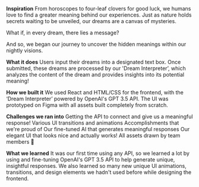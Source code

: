 **Inspiration**
From horoscopes to four-leaf clovers for good luck, we humans love to find a greater meaning behind our experiences. Just as nature holds secrets waiting to be unveiled, our dreams are a canvas of mysteries.

What if, in every dream, there lies a message?

And so, we began our journey to uncover the hidden meanings within our nightly visions.

**What it does**
Users input their dreams into a designated text box. Once submitted, these dreams are processed by our 'Dream Interpreter’, which analyzes the content of the dream and provides insights into its potential meaning!

**How we built it**
We used React and HTML/CSS for the frontend, with the ‘Dream Interpreter’ powered by OpenAI's GPT 3.5 API. The UI was prototyped on Figma with all assets built completely from scratch.

**Challenges we ran into**
Getting the API to connect and give us a meaningful response!
Various UI transitions and animations
Accomplishments that we're proud of
Our fine-tuned AI that generates meaningful responses
Our elegant UI that looks nice and actually works!
All assets drawn by team members 🙂

**What we learned**
It was our first time using any API, so we learned a lot by using and fine-tuning OpenAI's GPT 3.5 API to help generate unique, insightful responses. We also learned so many new unique UI animations, transitions, and design elements we hadn't used before while designing the frontend.

